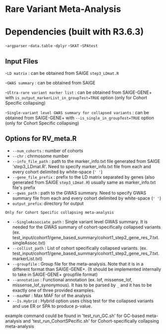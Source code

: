 # Rare Variant Meta-Analysis

# Dependencies (built with R3.6.3)
-`argparser`
-`data.table`
-`dplyr`
-`SKAT`
-`SPAtest`


## Input Files

-`LD matrix` : can be obtained from SAIGE `step3_LDmat.R`

-`GWAS summary` : can be obtained from SAIGE

-`Ultra-rare variant marker list` : can be obtained from SAIGE-GENE+ with `is_output_markerList_in_groupTest=TRUE` option (only for Cohort Specific collapsing)

-`Single-variant level GWAS summary for collapsed variants` : can be obtained from SAIGE-GENE+ with `--is_single_in_groupTest=TRUE` option (only for Cohort Specific collapsing)


## Options for RV_meta.R

- `--num_cohorts` : number of cohorts
- `--chr` : chrmosome number
- `--info_file_path` : path to the marker_info.txt file generated from SAIGE 'step3_LDmat.R'. Need to specify marker_info.txt file from each and every cohort delimited by white-space (`' '`)
- `--gene_file_prefix` : prefix to the LD matrix separated by genes (also generated from SAIGE `step3_LDmat.R`) usually same as marker_info.txt file's prefix
- `--gwas_path` : path to the GWAS summary. Need to specify GWAS summary file from each and every cohort delimited by white-space (`' '`)
- `output_prefix`: directory for output

`Only for Cohort Specific collapsing meta-analysis`

- `--SingleAssociate_path` : Single variant level GWAS summary. It is needed for the GWAS summary of cohort-specifically collapsed variants (ex. test_input/cohort1/gene_based_summary/cohort1_step2_gene_res_7.txt.singleAssoc.txt)
- `--collist_path` : List of cohort specifically collapsed variants. (ex. test_input/cohort1/gene_based_summary/cohort1_step2_gene_res_7.txt.markerList.txt)
- `--groupfile` : Group file for the meta-analysis. Note that it is in a different format than SAIGE-GENE+. (It should be implemented internally to take in SAIGE-GENE+ groupfile format)
- `--annotation` : Functional annotation (ex. lof, missense_lof, missense_lof_synonymous). It has to be parsed by `_` and it has to be exactly one of three provided examples.
- `--maxMAF` : Max MAF for of the analysis
- `--Is.Hybrid` : Hybrid option uses chisq test for the collapsed variants and use ER or SPA to produce p-value.

example command could be found in 'test_run_GC.sh' for GC-based meta-analysis and 'test_run_CohortSPecific.sh' for Cohort-specifically collapsing meta-analysis
